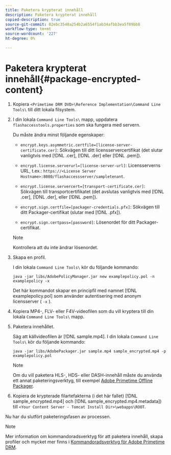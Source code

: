 ```yaml
---
title: Paketera krypterat innehåll
description: Paketera krypterat innehåll
copied-description: true
source-git-commit: 02ebc3548a254b2a6554f1ab34afbb3ea5f09bb8
workflow-type: tm+mt
source-wordcount: '227'
ht-degree: 0%

---
```


# Paketera krypterat innehåll{#package-encrypted-content}

1. Kopiera `<Primetime DRM DVD>\Reference Implementation\Command Line Tools\` till ditt lokala filsystem.
1. I din lokala `Command Line Tools\` mapp, uppdatera `flashaccesstools.properties` som ska fungera med servern.

   Du måste ändra minst följande egenskaper:

   * `encrypt.keys.asymmetric.certfile=[license-server-certificate.cer]`: Sökvägen till ditt licensservercertifikat (det slutar vanligtvis med [!DNL .cer], [!DNL .der] eller [!DNL .pem]).

   * `encrypt.license.serverurl=[license-server-url]`: Licensserverns URL, t.ex.:    `https://<License Server Hostname>:8080/flashaccessserver/sampletenant`.

   * `encrypt.license.servercert=[transport-certificate.cer]`: Sökvägen till transportcertifikatet (det avslutas vanligtvis med [!DNL .cer], [!DNL .der], eller [!DNL .pem]).

   * `encrypt.sign.certfile=[packager-credentials.pfx]`: Sökvägen till ditt Packager-certifikat (slutar med [!DNL .pfx]).

   * `encrypt.sign.certpass=[password]`: Lösenordet för ditt Packager-certifikat.

   >[!NOTE]
   >
   >Kontrollera att du inte ändrar lösenordet.

1. Skapa en profil.

   I din lokala `Command Line Tools\` kör du följande kommando:

   ```
   java -jar libs/AdobePolicyManager.jar new examplepolicy.pol -n examplepolicy -x
   ```

   Det här kommandot skapar en principfil med namnet [!DNL examplepolicy.pol] som använder autentisering med anonym licensserver ( `-x` ).
1. Kopiera MP4-, FLV- eller F4V-videofilen som du vill kryptera till din lokala `Command Line Tools\` mapp.
1. Paketera innehållet.

   Säg att källvideofilen är [!DNL sample.mp4]. I din lokala `Command Line Tools\` kör du följande kommando:

   ```
   java -jar libs/AdobePackager.jar sample.mp4 sample_encrypted.mp4 -p examplepolicy.pol
   ```

   >[!NOTE]
   >
   >Om du vill paketera HLS-, HDS- eller DASH-innehåll måste du använda ett annat paketeringsverktyg, till exempel [Adobe Primetime Offline Packager](https://helpx.adobe.com/content/dam/help/en/primetime/guides/offline_packager_getting_started.pdf).

1. Kopiera de krypterade filartefakterna (i det här fallet) [!DNL sample_encrypted.mp4] och [!DNL sample_encrypted.mp4.metadata]) till `<Your Content Server - Tomcat Install Dir>\webapps\ROOT`.

Nu har du slutfört paketeringsfasen av processen.

>[!NOTE]
>
>Mer information om kommandoradsverktyg för att paketera innehåll, skapa profiler och mycket mer finns i [Kommandoradsverktyg för Adobe Primetime DRM](../drm-reference-implementations/command-line-tools/command-line-tools-overview.md).
